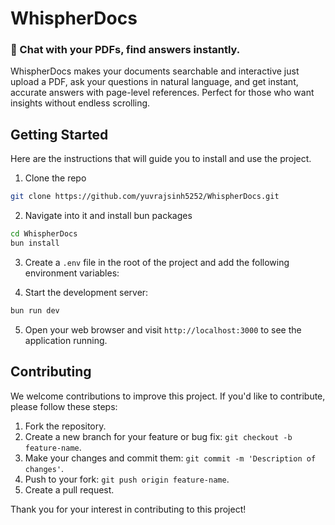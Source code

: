 # WhispherDocs

### 📝 Chat with your PDFs, find answers instantly.  

WhispherDocs makes your documents searchable and interactive just upload a PDF, ask your questions in natural language, and get instant, accurate answers with page-level references. Perfect for those who want insights without endless scrolling.

## Getting Started

Here are the instructions that will guide you to install and use the project.

1. Clone the repo

```sh
git clone https://github.com/yuvrajsinh5252/WhispherDocs.git
```

2. Navigate into it and install bun packages

```sh
cd WhispherDocs
bun install
```

3. Create a `.env` file in the root of the project and add the following environment variables:

4. Start the development server:

```sh
bun run dev
```

5. Open your web browser and visit `http://localhost:3000` to see the application running.

## Contributing

We welcome contributions to improve this project. If you'd like to contribute, please follow these steps:

1. Fork the repository.
2. Create a new branch for your feature or bug fix: `git checkout -b feature-name`.
3. Make your changes and commit them: `git commit -m 'Description of changes'`.
4. Push to your fork: `git push origin feature-name`.
5. Create a pull request.

Thank you for your interest in contributing to this project!
